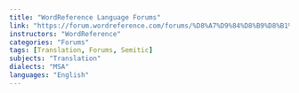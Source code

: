 ```yaml
---
title: "WordReference Language Forums"
link: "https://forum.wordreference.com/forums/%D8%A7%D9%84%D8%B9%D8%B1%D8%A8%D9%8A%D8%A9-arabic.41/"
instructors: "WordReference"
categories: "Forums"
tags: [Translation, Forums, Semitic]
subjects: "Translation"
dialects: "MSA"
languages: "English"
---
```

